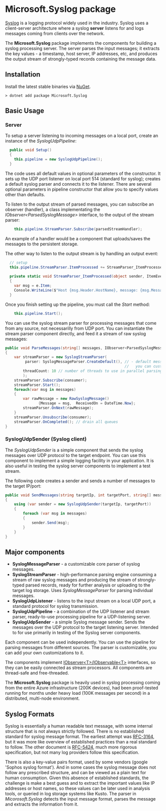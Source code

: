 ﻿# Microsoft.Syslog package

[Syslog](https://en.wikipedia.org/wiki/Syslog) is a logging protocol widely used in the industry. Syslog uses a client-server architecture where a syslog **server** listens for and logs messages coming from clients over the network.

The **Microsoft.Syslog** package implements the components for building a syslog processing server. The server parses the input messages; it extracts the key values - a timestamp, host server, IP addresses, etc, and produces the output stream of strongly-typed records containing the message data. 

## Installation
Install the latest stable binaries via [NuGet](https://www.nuget.org/packages/Microsoft.Syslog/).
```
> dotnet add package Microsoft.Syslog
```

## Basic Usage 
### Server 

To setup a server listening to incoming messages on a local port, create an instance of the *SyslogUdpPipeline*: 
```csharp
  public void Setup() 
  {
    this.pipeline = new SyslogUdpPipeline();
  }
```

The code uses all default values in optional parameters of the constructor. It sets up the UDP port listener on local port 514 (standard for syslog); creates a default syslog parser and connects it to the listener. There are several optional parameters in pipeline constructor that allow you to specify values other than defaults. 
  
To listen to the output stream of parsed messages, you can subscribe an observer (handler), a class implementating the *IObserver\<ParsedSyslogMessage\>* interface, to the output of the stream parser:  

```csharp
    this.pipeline.StreamParser.Subscribe(parsedStreamHandler);
```

An example of a handler would be a component that uploads/saves the messages to the persistent storage. 

The other way to listen to the output stream is by handling an output event:  
 
```csharp
  // setup 
  this.pipeline.StreamParser.ItemProcessed += StreamParser_ItemProcessed;
  
  private static void StreamParser_ItemProcessed(object sender, ItemEventArgs<ParsedSyslogMessage> e)
  {
    var msg = e.Item;
    Console.WriteLine($"Host {msg.Header.HostName}, message: {msg.Message}");
  }
```

Once you finish setting up the pipeline, you must call the *Start* method:
 
```csharp
    this.pipeline.Start(); 
```

You can use the syslog stream parser for processing messages that come from any source, not necessarilly from UDP port. You can instantiate the stream parser component directly, and feed it a stream of raw syslog messages: 
 
```csharp
public void ParseMessages(string[] messages, IObserver<ParsedSyslogMessage> consumer)
{
    var streamParser = new SyslogStreamParser(
         parser: SyslogMessageParser.CreateDefault(), // - default message parser, 
                                                      //   you can customize it
        threadCount: 10 // number of threads to use in parallel parsing
        );
    streamParser.Subscribe(consumer); 
    streamParser.Start();
    foreach(var msg in messages)
    {
        var rawMessage = new RawSyslogMessage() 
               {Message = msg,  ReceivedOn = DateTime.Now};
        streamParser.OnNext(rawMessage);
    }
    streamParser.Unsubscribe(consumer); 
    streamParser.OnCompleted(); // drain all queues
}
```

### SyslogUdpSender (Syslog client)
The *SyslogUdpSender* is a simple component that sends the syslog messages over UDP protocol to the target endpoint. You can use this component to implement a simple logging  facility in your application. It is also useful in testing the syslog server components to implement a test stream. 

The following code creates a sender and sends a number of messages to the target IP/port:   

```csharp
public void SendMessages(string targetIp, int targetPort, string[] messages)
{
    using (var sender = new SyslogUdpSender(targetIp, targetPort))
    {
        foreach (var msg in messages)
        {
            sender.Send(msg);
        }
    }
}
```

## Major components

* **SyslogMessageParser** - a customizable core parser of syslog messages. 
* **SyslogStreamParser** - high-performance parsing engine consuming a stream of raw syslog messages and producing the stream of strongly-typed parsed records, ready for further analysis or uploading to the target log storage. Uses *SyslogMessageParser* for parsing individual messages.
* **SyslogUdpListener** - listens to the input stream on a local UDP port, a standard protocol for syslog transmission.
* **SyslogUdpPipeline** - a combination of the UDP listener and stream parser, ready-to-use processing pipeline for a UDP-listening server.
* **SyslogUdpSender** - a simple Syslog message sender. Sends the messages over the UDP protocol to the target listening server. Intended to for use primarily in testing of the Syslog server components. 

Each component can be used independently. You can use the pipeline for parsing messages from different sources. The parser is customizable, you can add your own customizations to it.  

The components implement [IObserver\<T\>/IObservable\<T\>](https://docs.microsoft.com/en-us/dotnet/api/system.iobserver-1) interfaces, so they can be easily connected as stream processors. All components are thread-safe and free-threaded.

The **Microsoft.Syslog** package is heavily used in syslog processing coming from the entire Azure infrastructure (200K devices), had been proof-tested running for months under heavy load (100K messages per second) in a distributed, multi-node environment.  

## Syslog Formats
Syslog is essentially a human readable text message, with some internal structure that is not always strictly followed. There is no established standard for syslog message format. The earliest attempt was [RFC-3164](https://tools.ietf.org/html/rfc3164), but it was more like overview of established practices than a real standard to follow. The other document is [RFC-5424](https://tools.ietf.org/html/rfc5424), much more rigorous specification, but not many log providers follow this specification.

There is also a key-value pairs format, used by some vendors (google 'Sophos syslog format'). And in some cases the syslog message does not follow any prescribed structure, and can be viewed as a plain text for human consumption.
Given this absence of established standards, the challenge is make a best guess and to extract the important values like IP addresses or host names, so these values can be later used in analysis tools, or queried in log storage systems like Kusto. The parser in *Micorosoft.Syslog* detects the input message format, parses the message and extracts the information from it. 
 

